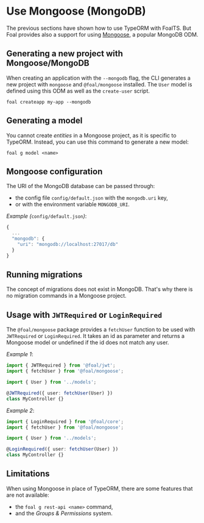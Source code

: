# Use Mongoose \(MongoDB\)

The previous sections have shown how to use TypeORM with FoalTS. But Foal provides also a support for using [Mongoose](https://mongoosejs.com/), a popular MongoDB ODM.

## Generating a new project with Mongoose/MongoDB

When creating an application with the `--mongodb` flag, the CLI generates a new project with `mongoose` and `@foal/mongoose` installed. The `User` model is defined using this ODM as well as the `create-user` script.

```text
foal createapp my-app --mongodb
```

## Generating a model

You cannot create _entities_ in a Mongoose project, as it is specific to TypeORM. Instead, you can use this command to generate a new model:

```text
foal g model <name>
```

## Mongoose configuration

The URI of the MongoDB database can be passed through:

* the config file `config/default.json` with the `mongodb.uri` key,
* or with the environment variable `MONGODB_URI`.

_Example \(_`config/default.json`_\)_:

```javascript
{
  ...
  "mongodb": {
    "uri": "mongodb://localhost:27017/db"
  }
}
```

## Running migrations

The concept of migrations does not exist in MongoDB. That's why there is no migration commands in a Mongoose project.

## Usage with `JWTRequired` or `LoginRequired`

The `@foal/mongoose` package provides a `fetchUser` function to be used with `JWTRequired` or `LoginRequired`. It takes an id as parameter and returns a Mongoose model or undefined if the id does not match any user.

_Example 1_:

```typescript
import { JWTRequired } from '@foal/jwt';
import { fetchUser } from '@foal/mongoose';

import { User } from '../models';

@JWTRequired({ user: fetchUser(User) })
class MyController {}
```

_Example 2_:

```typescript
import { LoginRequired } from '@foal/core';
import { fetchUser } from '@foal/mongoose';

import { User } from '../models';

@LoginRequired({ user: fetchUser(User) })
class MyController {}
```

## Limitations

When using Mongoose in place of TypeORM, there are some features that are not available:

* the `foal g rest-api <name>` command,
* and the _Groups & Permissions_ system.

